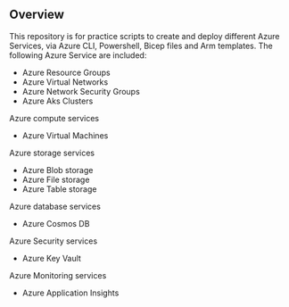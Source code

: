 ## Overview
This repository is for practice scripts to create and deploy different Azure Services, via Azure CLI, Powershell, Bicep files and Arm templates.
The following Azure Service are included:

- Azure Resource Groups
- Azure Virtual Networks
- Azure Network Security Groups
- Azure Aks Clusters

Azure compute services
- Azure Virtual Machines

Azure storage services
- Azure Blob storage
- Azure File storage
- Azure Table storage

Azure database services
- Azure Cosmos DB

Azure Security services
- Azure Key Vault

Azure Monitoring services
- Azure Application Insights

